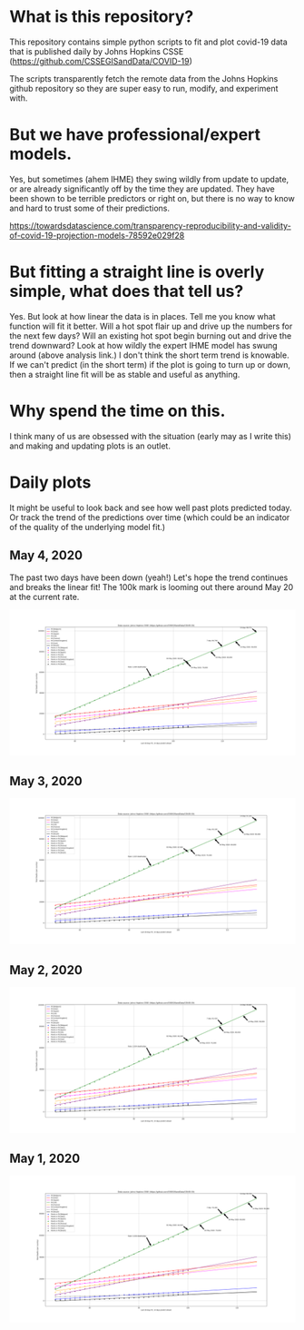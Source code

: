 # What is this repository?

This repository contains simple python scripts to fit and plot
covid-19 data that is published daily by Johns Hopkins CSSE
(https://github.com/CSSEGISandData/COVID-19)

The scripts transparently fetch the remote data from the Johns Hopkins
github repository so they are super easy to run, modify, and
experiment with.

# But we have professional/expert models.

Yes, but sometimes (ahem IHME) they swing wildly from update to
update, or are already significantly off by the time they are updated.
They have been shown to be terrible predictors or right on, but there
is no way to know and hard to trust some of their predictions.

https://towardsdatascience.com/transparency-reproducibility-and-validity-of-covid-19-projection-models-78592e029f28

# But fitting a straight line is overly simple, what does that tell us?

Yes.  But look at how linear the data is in places.  Tell me you know
what function will fit it better.  Will a hot spot flair up and drive
up the numbers for the next few days?  Will an existing hot spot begin
burning out and drive the trend downward? Look at how wildly the
expert IHME model has swung around (above analysis link.)  I don't
think the short term trend is knowable.  If we can't predict (in the
short term) if the plot is going to turn up or down, then a straight
line fit will be as stable and useful as anything.

# Why spend the time on this.

I think many of us are obsessed with the situation (early may as I
write this) and making and updating plots is an outlet.

# Daily plots

It might be useful to look back and see how well past plots predicted
today.  Or track the trend of the predictions over time (which could
be an indicator of the quality of the underlying model fit.)

## May 4, 2020

The past two days have been down (yeah!)  Let's hope the trend
continues and breaks the linear fit!  The 100k mark is looming out
there around May 20 at the current rate.

![map](figures/20200504.png?raw=true "4 May, 2020")

## May 3, 2020

![map](figures/20200503.png?raw=true "3 May, 2020")

## May 2, 2020

![map](figures/20200502.png?raw=true "2 May, 2020")

## May 1, 2020

![map](figures/20200501.png?raw=true "1 May, 2020")
